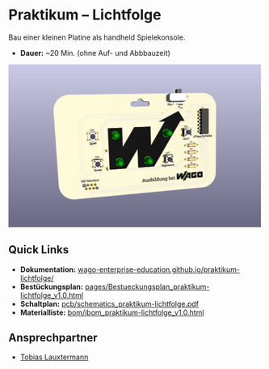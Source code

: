 # Praktikum – Lichtfolge

Bau einer kleinen Platine als handheld Spielekonsole.

- **Dauer:** ~20 Min. (ohne Auf- und Abbbauzeit)

<img src="pcb/render/render_1.jpg" alt="Platine Praktikum-Lichtfolge" width="500"></br>

## Quick Links
- **Dokumentation:** [wago-enterprise-education.github.io/praktikum-lichtfolge/](https://wago-enterprise-education.github.io/praktikum-lichtfolge/)
- **Bestückungsplan:** [pages/Bestueckungsplan_praktikum-lichtfolge_v1.0.html](https://wago-enterprise-education.github.io/praktikum-lichtfolge/Bestueckungsplan_praktikum-lichtfolge_v1.0.html)
- **Schaltplan:** [pcb/schematics_praktikum-lichtfolge.pdf](pcb/schematics_praktikum-lichtfolge.pdf)
- **Materialliste:** [bom/ibom_praktikum-lichtfolge_v1.0.html](https://wago-enterprise-education.github.io/praktikum-lichtfolge/bom/ibom_praktikum-lichtfolge_v1.0.html)

## Ansprechpartner
- [Tobias Lauxtermann](mailto:tobias.lauxtermann@wago.com)
